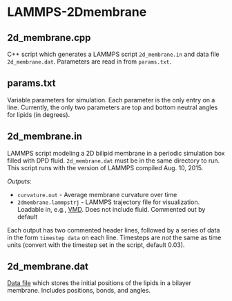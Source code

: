 # LAMMPS-2Dmembrane

## 2d_membrane.cpp
C++ script which generates a LAMMPS script `2d_membrane.in` and data file `2d_membrane.dat`. Parameters are read in from `params.txt`.

## params.txt
Variable parameters for simulation. Each parameter is the only entry on a line. Currently, the only two parameters are top and bottom neutral angles for lipids (in degrees).

## 2d_membrane.in
LAMMPS script modeling a 2D bilipid membrane in a periodic simulation box filled with DPD fluid. `2d_membrane.dat` must be in the same directory to run. This script runs with the version of LAMMPS compiled Aug. 10, 2015.

_Outputs_:
* `curvature.out` - Average membrane curvature over time
* `2dmembrane.lammpstrj` - LAMMPS trajectory file for visualization. Loadable in, e.g., [VMD](http://www.ks.uiuc.edu/Research/vmd/). Does not include fluid. Commented out by default

Each output has two commented header lines, followed by a series of data in the form `timestep data` on each line. Timesteps are *not* the same as time units (convert with the timestep set in the script, default 0.03).

## 2d_membrane.dat
[Data file](http://lammps.sandia.gov/doc/read_data.html) which stores the initial positions of the lipids in a bilayer membrane. Includes positions, bonds, and angles.

